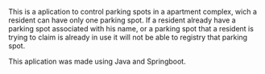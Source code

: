 This is a aplication to control parking spots in a apartment complex, wich a resident can have only one parking spot.
If a resident already have a parking spot associated with his name, or a parking spot that a resident is trying to claim is already in use it will not be able to registry that parking spot.

This aplication was made using Java and Springboot.
